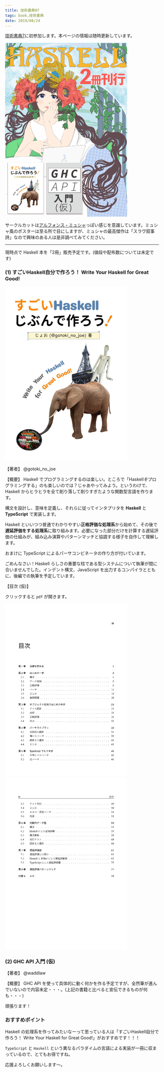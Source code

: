 ```yaml
---
title: 技術書典07
tags: book,技術書典
date: 2019/08/24
---
```


[技術書典7](https://techbookfest.org/event/tbf07)に初参加します。本ページの情報は随時更新しています。

<img src="/images/2019/08-19/circle.png" alt ="サークルカット" width="400px">

サークルカットは[アルフォンス・ミュシャ](https://ja.wikipedia.org/wiki/%E3%82%A2%E3%83%AB%E3%83%95%E3%82%A9%E3%83%B3%E3%82%B9%E3%83%BB%E3%83%9F%E3%83%A5%E3%82%B7%E3%83%A3)っぽい感じを意識しています。ミュシャ風のポスターは至る所で目にしますが、ミュシャの最高傑作は「スラヴ叙事詩」なので興味のある人は是非調べてみてください。

---

現時点で Haskell 本を「2冊」販売予定です。(値段や配布数については未定です)

### (1) すごいHaskell自分で作ろう！ Write Your Haskell for Great Good!

<img src="/images/2019/08-19/main.jpg" alt ="表紙" width="400px">

【著者】
@gotoki_no_joe

【概要】
Haskell でプログラミングするのは楽しい。ところで「Haskell*を*プログラミングする」のも楽しいのでは？じゃあやってみよう。というわけで、Haskell からヒラヒラを全て削り落して削りすぎたような関数型言語を作ります。

構文を設計し、意味を定義し、それらに従ってインタプリタを **Haskell** と **TypeScript** で実装します。

Haskell といいつつ普通でわかりやすい**正格評価な処理系**から始めて、その後で**遅延評価をする処理系**に取り組みます。必要になった部分だけを計算する遅延評価の仕組みが、組み込み演算やパターンマッチと協調する様子を自作して理解します。

おまけに TypeScript によるパーサコンビネータの作り方が付いています。

ごめんなさい！Haskell らしさの重要な柱である型システムについて執筆が間に合いませんでした。インデント構文、JavaScript を出力するコンパイラとともに、後編での執筆を予定しています。

【目次 (仮)】

クリックすると `pdf` が開きます。

<a href="/images/2019/08-19/toc1.pdf">
  <img src="/images/2019/08-19/toc1.png" alt ="目次1" width="400px">
</a>
<a href="/images/2019/08-19/toc2.pdf">
  <img src="/images/2019/08-19/toc2.png" alt ="目次2" width="400px">
</a>

### (2) GHC API 入門 (仮)

【著者】
@waddlaw

【概要】
GHC API を使って具体的に動く何かを作る予定ですが、全然筆が進んでいないので内容未定・・・。(上記の書籍と比べると宣伝できるものが何も・・・)

頑張ります！

### おすすめポイント

Haskell の処理系を作ってみたいなーって思っている人は「すごいHaskell自分で作ろう！ Write Your Haskell for Great Good!」がおすすめです！！！

`TypeScript` と `Haskell` という異なるパラダイムの言語による実装が一冊に収まっているので、とてもお得ですね。

応援よろしくお願いします〜。
